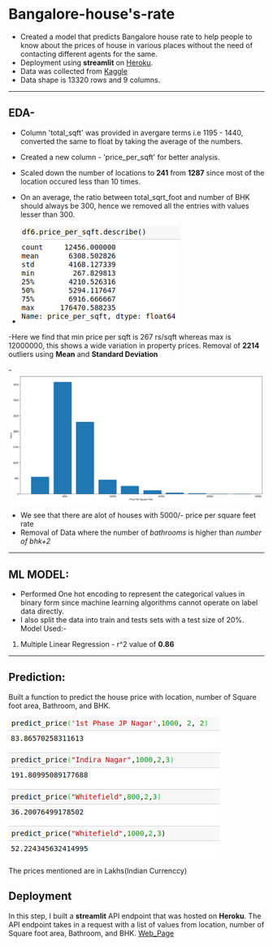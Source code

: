 # Bangalore-house's-rate

- Created a model that predicts Bangalore house rate to help people to know about the prices of house in various places without the need of contacting different agents for the same. 
- Deployment using **streamlit** on [Heroku](https://bangalore-house-price.herokuapp.com/).
- Data was collected from [Kaggle](https://www.kaggle.com/amitabhajoy/bengaluru-house-price-data)
- Data shape is 13320 rows and 9 columns.
---
## EDA-
- Column 'total_sqft' was provided in avergare terms i.e 1195 - 1440, converted the same to float by taking the average of the numbers.
- Created a new column - 'price_per_sqft' for better analysis.
- Scaled down the number of locations to **241** from **1287** since most of the location occured less than 10 times.
- On an average, the ratio between total_sqrt_foot and number of BHK should always be 300, hence we removed all the entries with values lesser than 300.

- ![](/Images/p1.png)

-Here we find that min price per sqft is 267 rs/sqft whereas max is 12000000, this shows a wide variation in property prices. Removal of **2214** outliers using **Mean** and **Standard Deviation**

-![](/Images/download%20(4).png)

- We see that there are alot of houses with 5000/- price per square feet rate
- Removal of Data where the number of *bathrooms* is higher than *number of bhk+2*
---
## ML MODEL:
- Performed One hot encoding to represent the categorical values in binary form since machine learning algorithms cannot operate on label data directly.
-  I also split the data into train and tests sets with a test size of 20%.
Model Used:- 
1. Multiple Linear Regression - r^2 value of **0.86**
---
## Prediction:
Built a function to predict the house price with location, number of Square foot area, Bathroom, and BHK.

![](/Images/Pre1.png)

The prices mentioned are in Lakhs(Indian Currenccy)

## Deployment
In this step, I built a **streamlit** API endpoint that was hosted on **Heroku**. The API endpoint takes in a request with a list of values from location, number of Square foot area, Bathroom, and BHK.
[Web_Page](https://bangalore-house-price.herokuapp.com/)





